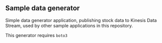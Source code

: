 ## Sample data generator

Simple data generator application, publishing stock data to Kinesis Data Stream, used by other sample applications in this repository.

This generator requires `boto3`
